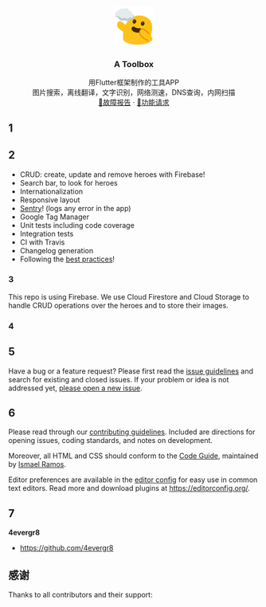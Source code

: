 <p align="center">
  <a href="https://flutter.io/">
    <img src="./assets/aaa.png" alt="Logo" width=80 height=80>
  </a>

<h3 align="center">A Toolbox</h3>

  <p align="center">
    用Flutter框架制作的工具APP
    <br>
    图片搜索，离线翻译，文字识别，网络测速，DNS查询，内网扫描
    <br>
    <a href="https://github.com/4evergr8/atoolbox/issues/new">🐞故障报告</a>
    ·
    <a href="https://github.com/4evergr8/atoolbox/issues/new">🏹功能请求</a>
  </p>


## 1

## 2

* CRUD: create, update and remove heroes with Firebase!
* Search bar, to look for heroes
* Internationalization
* Responsive layout
* [Sentry](https://sentry.io)! (logs any error in the app)
* Google Tag Manager
* Unit tests including code coverage
* Integration tests
* CI with Travis
* Changelog generation
* Following the [best practices](https://angular.io/guide/styleguide)!

### 3

This repo is using Firebase. We use Cloud Firestore and Cloud Storage to handle CRUD operations over the heroes and to store their images.

### 4


## 5

Have a bug or a feature request? Please first read the [issue guidelines](https://github.com/Ismaestro/flutter-example-app/blob/master/CONTRIBUTING.md) and search for existing and closed issues. If your problem or idea is not addressed yet, [please open a new issue](https://github.com/Ismaestro/flutter-example-app/issues/new).

## 6

Please read through our [contributing guidelines](https://github.com/Ismaestro/flutter-example-app/blob/master/CONTRIBUTING.md). Included are directions for opening issues, coding standards, and notes on development.

Moreover, all HTML and CSS should conform to the [Code Guide](https://github.com/mdo/code-guide), maintained by [Ismael Ramos](https://github.com/ismaestro).

Editor preferences are available in the [editor config](https://github.com/Ismaestro/flutter-example-app/blob/master/.editorconfig) for easy use in common text editors. Read more and download plugins at <https://editorconfig.org/>.

## 7

**4evergr8**

- <https://github.com/4evergr8>



## 感谢

Thanks to all contributors and their support:

